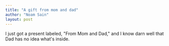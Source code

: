 ```yaml
---
title: "A gift from mom and dad"
author: "Noam Sain"
layout: post
---
```


I just got a present labeled, "From Mom and Dad," and I know darn well that Dad has no idea what's inside.

